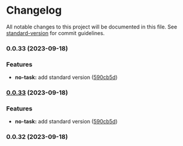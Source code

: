 # Changelog

All notable changes to this project will be documented in this file. See [standard-version](https://github.com/conventional-changelog/standard-version) for commit guidelines.

### 0.0.33 (2023-09-18)


### Features

* **no-task:** add standard version ([590cb5d](https://github.com/Ynhito/SliceManager/commit/590cb5d8a28c4afff75827e0f9258b03dcaf48c3))

### [0.0.33](https://github.com/Ynhito/SliceManager/compare/v0.0.32...v0.0.33) (2023-09-18)


### Features

* **no-task:** add standard version ([590cb5d](https://github.com/Ynhito/SliceManager/commit/590cb5d8a28c4afff75827e0f9258b03dcaf48c3))

### 0.0.32 (2023-09-18)
